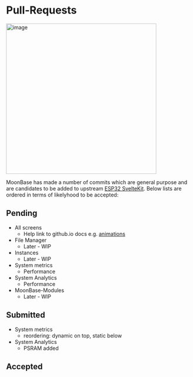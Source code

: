 # Pull-Requests

<img width="408" alt="image" src="https://github.com/user-attachments/assets/8750fc86-cbde-46ef-9392-9d6810340b52" />


MoonBase has made a number of commits which are general purpose and are candidates to be added to upstream [ESP32 SvelteKit](https://github.com/theelims/ESP32-sveltekit).
Below lists are ordered in terms of likelyhood to be accepted:

## Pending

* All screens
    * Help link to github.io docs e.g. [animations](https://ewowi.github.io/MoonBase/moonbase/module/animations)
* File Manager
    * Later - WIP
* Instances
    * Later - WIP
* System metrics 
    * Performance
* System Analytics
    * Performance
* MoonBase-Modules
    * Later - WIP

## Submitted

* System metrics
    * reordering: dynamic on top, static below
* System Analytics
    * PSRAM added

## Accepted


